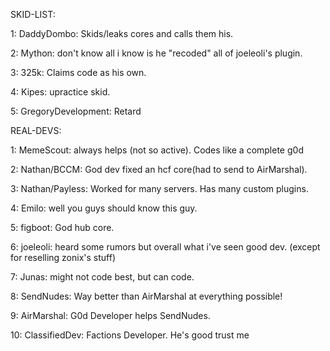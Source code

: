 SKID-LIST:
 
 1: DaddyDombo: Skids/leaks cores and calls them his.
 
 2: Mython: don't know all i know is he "recoded" all of joeleoli's plugin.
 
 3: 325k: Claims code as his own.
 
 4: Kipes: upractice skid.
 
 5: GregoryDevelopment: Retard

REAL-DEVS:

 1: MemeScout: always helps (not so active). Codes like a complete g0d
 
 2: Nathan/BCCM: God dev fixed an hcf core(had to send to AirMarshal).
 
 3: Nathan/Payless: Worked for many servers. Has many custom plugins.
 
 4: Emilo: well you guys should know this guy.
 
 5: figboot: God hub core.
 
 6: joeleoli: heard some rumors but overall what i've seen good dev. (except for reselling zonix's stuff)
 
 7: Junas: might not code best, but can code.
 
 8: SendNudes: Way better than AirMarshal at everything possible!
 
 9: AirMarshal: G0d Developer helps SendNudes.
 
 10: ClassifiedDev: Factions Developer. He's good trust me

